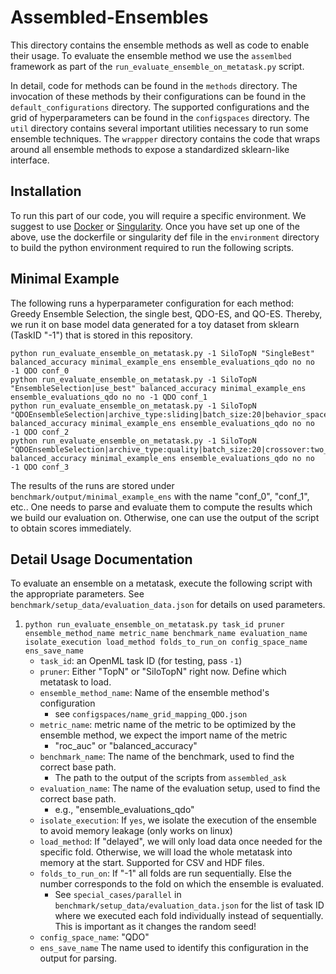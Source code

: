 # Assembled-Ensembles

This directory contains the ensemble methods as well as code to enable their usage.
To evaluate the ensemble method we use the `assemlbed` framework as part of
the `run_evaluate_ensemble_on_metatask.py` script.

In detail, code for methods can be found in the `methods` directory.
The invocation of these methods by their configurations can be found in the `default_configurations` directory.
The supported configurations and the grid of hyperparameters can be found in the `configspaces` directory.
The `util` directory contains several important utilities necessary to run some ensemble techniques.
The `wrappper` directory contains the code that wraps around all ensemble methods to expose a standardized sklearn-like
interface.

## Installation

To run this part of our code, you will require a specific environment.
We suggest to use [Docker](https://www.docker.com/) or [Singularity](https://sylabs.io/docs/).
Once you have set up one of the above, use the dockerfile or singularity def file in the `environment` directory to
build the python environment required to run the following scripts.

## Minimal Example

The following runs a hyperparameter configuration for each method: Greedy Ensemble Selection, the single best,
QDO-ES, and QO-ES.
Thereby, we run it on base model data generated for a toy dataset from sklearn (TaskID "-1") that is stored in
this repository.

```shell
python run_evaluate_ensemble_on_metatask.py -1 SiloTopN "SingleBest" balanced_accuracy minimal_example_ens ensemble_evaluations_qdo no no -1 QDO conf_0
python run_evaluate_ensemble_on_metatask.py -1 SiloTopN "EnsembleSelection|use_best" balanced_accuracy minimal_example_ens ensemble_evaluations_qdo no no -1 QDO conf_1
python run_evaluate_ensemble_on_metatask.py -1 SiloTopN "QDOEnsembleSelection|archive_type:sliding|batch_size:20|behavior_space:bs_configspace_similarity_and_loss_correlation|buffer_ratio:1.0|crossover:two_point_crossover|crossover_probability:0.5|crossover_probability_dynamic|elite_selection_method:deterministic|emitter_initialization_method:AllL1|max_elites:16|mutation_probability_after_crossover:0.5|mutation_probability_after_crossover_dynamic|starting_step_size:1" balanced_accuracy minimal_example_ens ensemble_evaluations_qdo no no -1 QDO conf_2
python run_evaluate_ensemble_on_metatask.py -1 SiloTopN "QDOEnsembleSelection|archive_type:quality|batch_size:20|crossover:two_point_crossover|crossover_probability:0.5|crossover_probability_dynamic|elite_selection_method:deterministic|emitter_initialization_method:AllL1|max_elites:16|mutation_probability_after_crossover:0.5|mutation_probability_after_crossover_dynamic|starting_step_size:1" balanced_accuracy minimal_example_ens ensemble_evaluations_qdo no no -1 QDO conf_3
```

The results of the runs are stored under `benchmark/output/minimal_example_ens` with the name "conf_0", "conf_1", etc..
One needs to parse and evaluate them to compute the results which we build our evaluation on.
Otherwise, one can use the output of the script to obtain scores immediately.

## Detail Usage Documentation

To evaluate an ensemble on a metatask, execute the following script with the appropriate parameters.
See `benchmark/setup_data/evaluation_data.json` for details on used parameters.

1) `python run_evaluate_ensemble_on_metatask.py task_id pruner ensemble_method_name metric_name benchmark_name evaluation_name isolate_execution load_method folds_to_run_on config_space_name ens_save_name`
    * `task_id`: an OpenML task ID (for testing, pass `-1`)
    * `pruner`: Either "TopN" or "SiloTopN" right now. Define which metatask to load.
    * `ensemble_method_name`: Name of the ensemble method's configuration
        * see `configspaces/name_grid_mapping_QDO.json`
    * `metric_name`: metric name of the metric to be optimized by the ensemble method, we expect the import name of the
      metric
        * "roc_auc" or "balanced_accuracy"
    * `benchmark_name`: The name of the benchmark, used to find the correct base path.
        * The path to the output of the scripts from `assembled_ask`
    * `evaluation_name`: The name of the evaluation setup, used to find the correct base path.
        * e.g., "ensemble_evaluations_qdo"
    * `isolate_execution`: If `yes`, we isolate the execution of the ensemble to avoid memory leakage (only works on
      linux)
    * `load_method`: If "delayed", we will only load data once needed for the specific fold. Otherwise, we will load the
      whole metatask into memory at the start. Supported for CSV and HDF files.
    * `folds_to_run_on`: If "-1" all folds are run sequentially. Else the number corresponds to the fold on which the
      ensemble is evaluated.
        * See `special_cases/parallel` in `benchmark/setup_data/evaluation_data.json` for the list of task ID where we
          executed each fold individually instead of sequentially. This is important as it changes the random seed!
    * `config_space_name`: "QDO"
    * `ens_save_name` The name used to identify this configuration in the output for parsing.